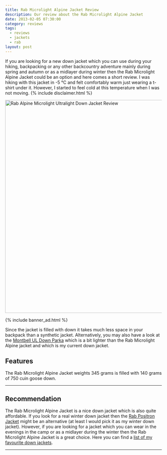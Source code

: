 ```yaml
---
title: Rab Microlight Alpine Jacket Review
description: Our review about the Rab Microlight Alpine Jacket
date: 2013-02-05 07:30:00
category: reviews
tags:
  - reviews
  - jackets
  - rab
layout: post
---
```


If you are looking for a new down jacket which you can use during your hiking, backpacking or any other backcountry adventure mainly during spring and autumn  or as a midlayer during winter then the Rab Microlight Alpine Jacket could be an option and here comes a short review. I was hiking with this jacket in -5 °C and felt comfortably warm just wearing a t-shirt under it. However, I started to feel cold at this temperature when I was not moving. {% include disclaimer.html %}

<a href="https://www.flickr.com/photos/90204224@N07/8373596834" title="Rab Alpine Microlight Camping hiking backpacking down jacket"><img src="https://farm9.staticflickr.com/8475/8373596834_f7923d2831_b.jpg" width="1024" height="683" alt="Rab Alpine Microlight Ultralight Down Jacket Review"></a>
<!--more-->

{% include banner_ad.html %}

Since the jacket is filled with down it takes much less space in your backpack than a synthetic jacket. Alternatively, you may also have a look at the <a href="http://hikeventures.com/gear-review-montbell-u-dot-l-down-parka" target="_self">Montbell UL Down Parka</a> which is a bit lighter than the Rab Microlight Alpine jacket and which is my current down jacket.

## Features
The Rab Microlight Alpine Jacket weights 345 grams is filled with 140 grams of 750 cuin goose down.

---

## Recommendation
The Rab Microlight Alpine Jacket is a nice down jacket which is also quite affordable. If you look for a real winter down jacket then the <a href="http://amzn.to/1I4ao2P">Rab Positron Jacket</a> might be an alternative (at least I would pick it as my winter down jacket). However, if you are looking for a jacket which you can wear in the evenings in the camp or as a midlayer during the winter then the Rab Microlight Alpine Jacket is a great choice. Here you can find a <a href="http://www.hikeventures.com/best-down-jackets/">list of my favourite down jackets</a>.

---

<script type="text/javascript">
amzn_assoc_placement = "adunit0";
amzn_assoc_search_bar = "false";
amzn_assoc_tracking_id = "hikeve-20";
amzn_assoc_search_bar_position = "top";
amzn_assoc_ad_mode = "search";
amzn_assoc_ad_type = "smart";
amzn_assoc_marketplace = "amazon";
amzn_assoc_region = "US";
amzn_assoc_title = "Down Jacket Suggestions";
amzn_assoc_default_search_phrase = "arcteryx down jackets";
amzn_assoc_default_category = "All";
amzn_assoc_linkid = "3b59edd59f23213f9e3bbcd8046ee503";
</script>
<script src="//z-na.amazon-adsystem.com/widgets/onejs?MarketPlace=US"></script>
